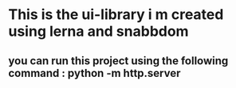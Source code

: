 #  This is the ui-library i m created using lerna and snabbdom 

##  you can run this project using the following command : python -m http.server  